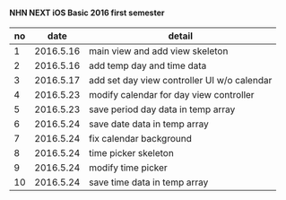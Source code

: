 #### NHN NEXT iOS Basic 2016 first semester

| no | date | detail | 
|-------- | ------------------- | ------------------ |
| 1 | 2016.5.16 | main view and add view skeleton |
| 2 | 2016.5.16 | add temp day and time data |
| 3 | 2016.5.17 | add set day view controller UI w/o calendar  |
| 4 | 2016.5.23 | modify calendar for day view controller |
| 5 | 2016.5.23 | save period day data in temp array |
| 6 | 2016.5.24 | save date data in temp array |
| 7 | 2016.5.24 | fix calendar background |
| 8 | 2016.5.24 | time picker skeleton |
| 9 | 2016.5.24 | modify time picker |
| 10 | 2016.5.24 | save time data in temp array |